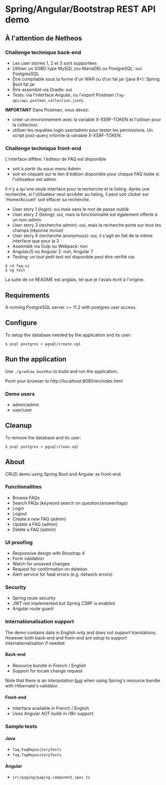 # Spring/Angular/Bootstrap REST API demo

## À l'attention de Netheos

### Challenge technique back-end

* Les user stories 1, 2 et 3 sont supportées
* Utiliser un SGBD type MySQL (ou MariaDB) ou PostgreSQL: oui PostgresSQL 
* Être compilable sous la forme d'un WAR ou d'un fat jar (java 8+): Spring Boot fat jar 
* Être assemblé via Gradle: oui
* Tests: via l'interface Angular, ou l'export Postman (`faq-api/api.postman_collection.json`). 

**IMPORTANT**
Dans Postman, vous devez: 
* créer un environnement avec la variable X-XSRF-TOKEN et l'utiliser pour la collection.
* utiliser les requêtes login user/admin pour tester les permissions. Un script post-query informe la variable X-XSRF-TOKEN.

### Challenge technique front-end

L'interface diffère: l'éditeur de FAQ est disponible 
* soit à partir du sous-menu Admin
* soit en cliquant sur le lien d'édition disponible pour chaque FAQ listée si l'utilisateur est admin

Il n'y a qu'une seule interface pour la recherche et le listing.
Après une recherche, si l'utilisateur veut accéder au listing, il peut soit clicker sur 'Home/Accueil' soit effacer sa recherche. 

* User story 1 (login): oui mais sans le mot de passe oublié
* User story 2 (listing): oui, mais la fonctionnalité est également offerte à un non-admin
* User story 3 (recherche admin): oui, mais la recherche porte sur tous les champs (réponse inclue)
* User story 4 (recherche anonymous): oui, il s'agit en fait de la même interface que pour la 3
* Assemblé via Gulp ou Webpack: non
* AngularJS ou Angular 2: non, Angular 7
* Testing: un tout petit test est disponible peut être vérifié via:

```
$ cd faq-ui
$ ng test
```

La suite de ce README est anglais, tel que je l'avais écrit à l'origine.

## Requirements

A running PostgreSQL server >= 11.2 with postgres user access.

## Configure

To setup the database needed by the application and its user:

```$ psql postgres < pgsql/create.sql```

## Run the application 

Use `./gradlew bootRun` to build and run the application.

Point your browser to http://localhost:8080/en/index.html

### Demo users

- admin/admin
- user/user

## Cleanup

To remove the database and its user:

```$ psql postgres < pgsql/clean.sql```

## About

CRUD demo using Spring Boot and Angular as front-end.

### Functionalities

* Browse FAQs
* Search FAQs (keyword search on question/answer/tags)
* Login
* Logout
* Create a new FAQ (admin)
* Update a FAQ (admin)
* Delete a FAQ (admin)

### UI proofing

* Responsive design with Boostrap 4
* Form validation
* Watch for unsaved changes
* Request for confirmation on deletion
* Alert service for fatal errors (e.g. network errors)

### Security

* Spring route security
* JWT not implemented but Spring CSRF is enabled
* Angular route guard

### Internationalisation support

The demo contains data in English only and does not support translations. 
However both back-end and front-end are setup to support internationalisation if needed.

#### Back-end

* Resource bundle in French / English
* Support for locale change request

Note that there is an interpolation [bug](https://github.com/spring-projects/spring-boot/issues/3071) when using Spring's resource bundle with Hibernate's validator.

#### Front-end

* Interface available in French / English
* Uses Angular AOT build-in i18n support.


### Sample tests

#### Java

* `faq.FaqRepositoryTests`
* `faq.TagRepositoryTests`

#### Angular

* `src/paging/paging.component.spec.ts`


